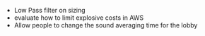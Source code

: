 - Low Pass filter on sizing
- evaluate how to limit explosive costs in AWS
- Allow people to change the sound averaging time for the lobby
